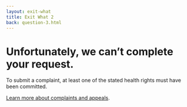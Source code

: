 ```yaml
---
layout: exit-what
title: Exit What 2
back: question-3.html
---
```


# Unfortunately, we can’t complete your request.

To submit a complaint, at least one of the stated health rights must have been committed.

[Learn more about complaints and appeals](https://www.hhs.gov/regulations/complaints-and-appeals/index.html).